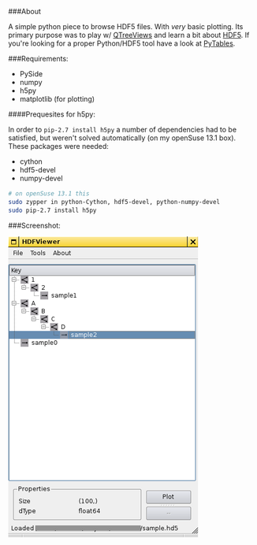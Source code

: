 ###About

A simple python piece to browse HDF5 files. With _very_ basic plotting. Its primary purpose was to play w/ [QTreeViews](https://srinikom.github.io/pyside-docs/PySide/QtGui/QTreeView.html) and learn a bit about [HDF5](https://hdfgroup.org/HDF5/). If you're looking for a proper Python/HDF5 tool have a look at [PyTables](http://www.pytables.org/).

###Requirements:

  * PySide
  * numpy
  * h5py
  * matplotlib (for plotting)

####Prequesites for h5py:

In order to ```pip-2.7 install h5py``` a number of dependencies had to be satisfied, but weren't solved automatically (on my openSuse 13.1 box). These packages were needed:

  * cython
  * hdf5-devel
  * numpy-devel

```sh
# on openSuse 13.1 this
sudo zypper in python-Cython, hdf5-devel, python-numpy-devel
sudo pip-2.7 install h5py
```

###Screenshot:

!["Run with sample data"](./screenshot.png "Run with sample data")